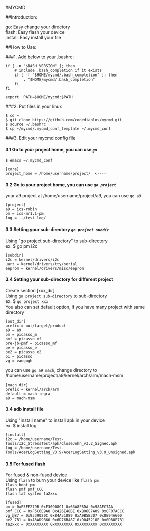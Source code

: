 #MYCMD

##Introduction:  

go: Easy change your directory  
flash: Easy flash your device  
install: Easy install your file  

##How to Use:  

###1. Add below to your .bashrc:
<pre><code>if [ -n "$BASH_VERSION" ]; then  
    # include .bash_completion if it exists  
    if [ -f "$HOME/mycmd/.bash_completion" ]; then  
        . "$HOME/mycmd/.bash_completion"  
    fi  
fi  

export  PATH=$HOME/mycmd:$PATH  
</code></pre>

###2. Put files in your linux  
<pre><code>$ cd ~  
$ git clone https://github.com/codediablos/mycmd.git  
$ source ~/.bashrc  
$ cp ~/mycmd/.mycmd_conf_template ~/.mycmd_conf  
</code></pre>

###3. Edit your mycmd config file
#### 3.1 Go to your project home, you can use *`go`* 
<pre><code>$ emacs ~/.mycmd_conf  
</code></pre>
<pre><code>[core]  
project_home = /home/username/project/  <---- 
</code></pre>

#### 3.2 Go to your project home, you can use *`go project`* 
your a9 project at /home/username/project/a9, you can use `go a9` 

<pre><code>[project]  
a9 = ics-robin
pm = ics-mr1.1-pm  
log = ../test_log/
</code></pre>


#### 3.3 Setting your sub-directory  *`go project subdir`* 
Using "go project sub-directory" to sub-directory  
ex. $ go pm i2c  
<pre><code>[subdir]  
i2c = kernel/drivers/i2c  
uart = kernel/drivers/tty/serial  
eeprom = kernel/drivers/misc/eeprom  
</code></pre>

#### 3.4 Setting your sub-directory for different project 
Create section [xxx_dir]  
Using `go project sub-directory` to sub-directory  
ex. $ `go project xxx`  
You also can set default option, if you have many project with same directory 
<pre><code>[out_dir]  
prefix = out/target/product  
a9 = a9  
pm = picasso_m  
pmf = picasso_mf  
pre-jb-pmf = picasso_mf  
pe = picasso_e  
pe2 = picasso_e2  
p1 = picasso  
vg = vangogh  
</code></pre>
you can use `go a9 mach`, change directory to /home/username/project/a9/kernel/arch/arm/mach-msm 
<pre><code>[mach_dir]   
prefix = kernel/arch/arm  
default = mach-tegra  
a9 = mach-msm  
</code></pre>

#### 3.4 adb install file
Using "install name" to install apk in your device  
ex. $ install log  
<pre><code>[install]  
i2c = /home/username/Test-Tools/I2C_StressTest/apk/CloseJohn_v3.2_Signed.apk  
log = /home/username/Test-Tools/AcerLogSetting_V3.9/AcerLogSetting_v3.9_Unsigned.apk  
</code></pre>

#### 3.5 For fused flash
For fused & non-fused device  
Using `flash` to burn your device like 
`flash pm`  
`flash boot pm`   
`flash pmf pmf_CCC`    
`flash ta2 system ta2xxx`  
  
<pre><code>[fused]  
pm = 0xF5FF279B 0xF30908C1 0x63A8F8DA 0x98AFC7AA  
pmf_CCC = 0xF5C6E9A8 0x426E48BE 0xB06C7A09 0xCF07ACCC  
vg_@87 = 0x9339020C 0x84A51889 0xA9B5B3D7 0x8E94A600  
pe2_7B1 = 0xA3AD9B60 0x6D76BA87 0xD045210E 0x0D80F7B1
ta2xxx = 0xXXXXXXXX 0xXXXXXXXX 0xXXXXXXXX 0xXXXXXXXX   
</code></pre>  
